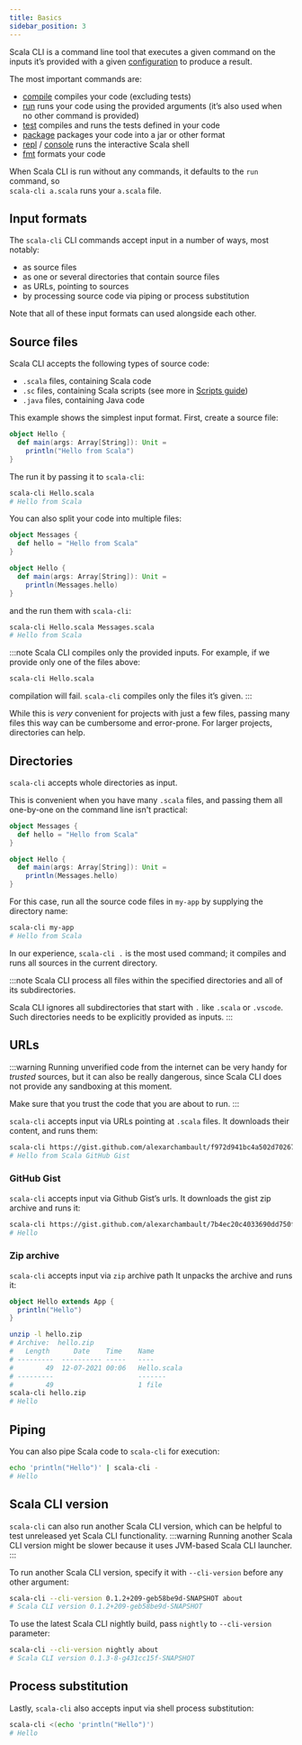 ```yaml
---
title: Basics
sidebar_position: 3
---
```


Scala CLI is a command line tool that executes a given command on the inputs it’s provided with a given [configuration](../guides/configuration.md) to produce a result.

The most important commands are:

  - [compile](./compile.md) compiles your code (excluding tests)
  - [run](./run.md) runs your code using the provided arguments (it’s also used when no other command is provided)
  - [test](./test.md) compiles and runs the tests defined in your code
  - [package](./package.md) packages your code into a jar or other format
  - [repl](./repl.md) / [console](./repl.md) runs the interactive Scala shell
  - [fmt](./fmt.md) formats your code

When Scala CLI is run without any commands, it defaults to the `run` command, so <br/>`scala-cli a.scala` runs your `a.scala` file.

## Input formats

The `scala-cli` CLI commands accept input in a number of ways, most notably:

- as source files
- as one or several directories that contain source files
- as URLs, pointing to sources
- by processing source code via piping or process substitution

Note that all of these input formats can used alongside each other.

## Source files

Scala CLI accepts the following types of source code:

- `.scala` files, containing Scala code
- `.sc` files, containing Scala scripts (see more in [Scripts guide](../guides/scripts.md))
- `.java` files, containing Java code

This example shows the simplest input format.
First, create a source file:

```scala title=Hello.scala
object Hello {
  def main(args: Array[String]): Unit =
    println("Hello from Scala")
}
```

The run it by passing it to `scala-cli`:

```bash
scala-cli Hello.scala
# Hello from Scala
```

You can also split your code into multiple files:

```scala title=Messages.scala
object Messages {
  def hello = "Hello from Scala"
}
```

```scala title=Hello.scala
object Hello {
  def main(args: Array[String]): Unit =
    println(Messages.hello)
}
```

and the run them with `scala-cli`:

```bash
scala-cli Hello.scala Messages.scala
# Hello from Scala
```

:::note
Scala CLI compiles only the provided inputs.
For example, if we provide only one of the files above:

```bash fail
scala-cli Hello.scala
```

compilation will fail. `scala-cli` compiles only the files it’s given.
:::

While this is *very* convenient for projects with just a few files, passing many files this way can be cumbersome and error-prone.
For larger projects, directories can help.


## Directories

`scala-cli` accepts whole directories as input.

This is convenient when you have many `.scala` files, and passing them all one-by-one on the command line isn't practical:

```scala title=my-app/Messages.scala
object Messages {
  def hello = "Hello from Scala"
}
```

```scala title=my-app/Hello.scala
object Hello {
  def main(args: Array[String]): Unit =
    println(Messages.hello)
}
```

For this case, run all the source code files in `my-app` by supplying the directory name:

```bash
scala-cli my-app
# Hello from Scala
```

In our experience, `scala-cli .` is the most used command; it compiles and runs all sources in the current directory.

:::note
Scala CLI process all files within the specified directories and all of its subdirectories.

Scala CLI ignores all subdirectories that start with `.` like `.scala` or `.vscode`.
Such directories needs to be explicitly provided as inputs.
:::

## URLs

:::warning
Running unverified code from the internet can be very handy for *trusted* sources, but it can also be really dangerous, since Scala CLI does not provide any sandboxing at this moment.

Make sure that you trust the code that you are about to run.
:::

`scala-cli` accepts input via URLs pointing at `.scala` files.
It downloads their content, and runs them:

```bash
scala-cli https://gist.github.com/alexarchambault/f972d941bc4a502d70267cfbbc4d6343/raw/2691c01984c9249936a625a42e29a822a357b0f6/Test.scala
# Hello from Scala GitHub Gist
```

### GitHub Gist

`scala-cli` accepts input via Github Gist’s urls.
It downloads the gist zip archive and runs it:

```bash
scala-cli https://gist.github.com/alexarchambault/7b4ec20c4033690dd750ffd601e540ec
# Hello
```

### Zip archive

`scala-cli` accepts input via `zip` archive path
It unpacks the archive and runs it:

```scala titleHello.scala
object Hello extends App {
  println("Hello")
}
```
```bash ignore
unzip -l hello.zip 
# Archive:  hello.zip
#   Length      Date    Time    Name
# ---------  ---------- -----   ----
#        49  12-07-2021 00:06   Hello.scala
# ---------                     -------
#        49                     1 file
scala-cli hello.zip
# Hello
```

## Piping

You can also pipe Scala code to `scala-cli` for execution:

```bash
echo 'println("Hello")' | scala-cli -
# Hello
```

## Scala CLI version

`scala-cli` can also run another Scala CLI version, which can be helpful to test unreleased yet Scala CLI functionality.
:::warning
Running another Scala CLI version might be slower because it uses JVM-based Scala CLI launcher.
:::

To run another Scala CLI version, specify it with `--cli-version` before any other argument:

```bash 
scala-cli --cli-version 0.1.2+209-geb58be9d-SNAPSHOT about
# Scala CLI version 0.1.2+209-geb58be9d-SNAPSHOT
```

<!-- Expected:
Scala CLI version 0.1.2+209-geb58be9d-SNAPSHOT
-->

To use the latest Scala CLI nightly build, pass `nightly` to `--cli-version` parameter:

```bash 
scala-cli --cli-version nightly about
# Scala CLI version 0.1.3-8-g431cc15f-SNAPSHOT
```



## Process substitution

Lastly, `scala-cli` also accepts input via shell process substitution:

```bash
scala-cli <(echo 'println("Hello")')
# Hello
```
<!-- Expected:
Hello
-->

